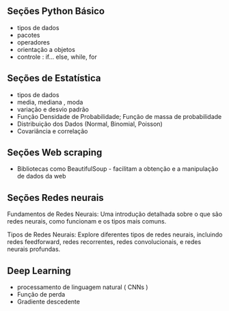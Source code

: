 <p>

## Seções Python Básico 

- tipos de dados
- pacotes 
- operadores
- orientação a objetos 
- controle : if... else, while, for

## Seções de Estatística 

- tipos de dados
- media, mediana , moda
- variação e desvio padrão
- Função Densidade de Probabilidade; Função de massa de probabilidade
- Distribuição dos Dados (Normal, Binomial, Poisson)
- Covariância e correlação

## Seções Web scraping 

- Bibliotecas como BeautifulSoup - facilitam a obtenção e a manipulação de dados da web


## Seções Redes neurais

Fundamentos de Redes Neurais: Uma introdução detalhada sobre o que são redes neurais, como funcionam e os tipos mais comuns.

Tipos de Redes Neurais: Explore diferentes tipos de redes neurais, incluindo redes feedforward, redes recorrentes, redes convolucionais, e redes neurais profundas.


## Deep Learning

- processamento de linguagem natural ( CNNs )
- Função de perda
- Gradiente descedente 

</p>
